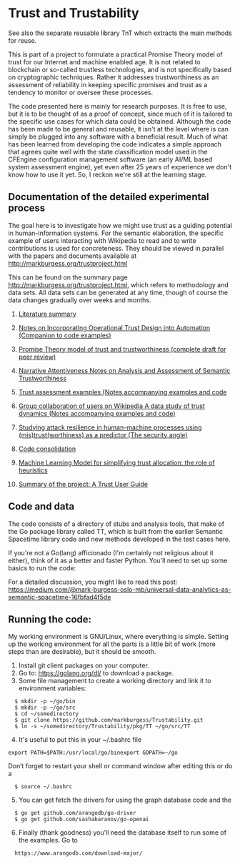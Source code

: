 
# Trust and Trustability

See also the separate reusable library TnT which extracts the main methods for reuse.

This is part of a project to formulate a practical Promise Theory model of trust for our Internet and machine enabled age. It is not related to blockchain or so-called trustless technologies, and is not specifically based on cryptographic techniques. Rather it addresses trustworthiness as an assessment of reliability in keeping specific promises and trust as a tendency to monitor or oversee these processes.

The code presented here is mainly for research purposes. It is free to use, but it is to be thought of as a proof of concept, since much of it is tailored to the specific use cases for which data could be obtained. Although the code has been made to be general and reusable, it isn't at the level where is can simply be plugged into any software with a beneficial result. Much of what has been learned from developing the code indicates a simple approach that agrees quite well with the state classification model used in the CFEngine configuration management software (an early AI/ML based system assessment engine), yet even after 25 years of experience we don't know how to use it yet. So, I reckon we're still at the learning stage.

## Documentation of the detailed experimental process

The goal here is to investigate how we might use trust as a guiding potential in human-information systems.  For the semantic elaboration, the specific example of users interacting with Wikipedia to read and to write contributions is used for concreteness.  They should be viewed in parallel with the papers and documents available at http://markburgess.org/trustproject.html

This can be found on the summary page http://markburgess.org/trustproject.html, which refers to methodology and data sets. All data sets can be generated at any time, though of course the data changes gradually over weeks and months.

1. [Literature summary](https://www.researchgate.net/publication/369185404_Background_Notes_on_The_Literature_of_Trust_Bridging_The_Perspectives_of_Socio-Economics_and_Technology)
2. [Notes on Incorporating Operational Trust Design into Automation (Companion to code examples)](https://www.researchgate.net/publication/371292051_Notes_on_Incorporating_Operational_Trust_Design_into_Automation_Companion_to_code_examples)
3. [Promise Theory model of trust and trustworthiness (complete draft for peer review)](https://www.researchgate.net/publication/370303770_Trust_and_Trustability_-v01_An_idealized_operational_theory_of_economic_attentiveness)
4. [Narrative Attentiveness Notes on Analysis and Assessment of Semantic Trustworthiness](https://www.researchgate.net/publication/372110659_Narrative_Attentiveness_Notes_on_Analysis_and_Assessment_of_Semantic_Trustworthiness_v01_Companion_notes_to_the_ngram_code_examples)
5. [Trust assessment examples (Notes accompanying examples and code](https://www.researchgate.net/publication/372589267_Trust_assessment_examples_Notes_accompanying_examples_and_code)
6. [Group collaboration of users on Wikipedia A data study of trust dynamics (Notes accompanying examples and code)](https://www.researchgate.net/publication/373237181_6_Group_collaboration_of_users_on_Wikipedia_A_data_study_of_trust_dynamics_Notes_accompanying_examples_and_code)
7. [Studying attack resilience in human-machine processes using (mis)trust(worthiness) as a predictor (The security angle)](https://www.researchgate.net/publication/374030005_7_Studying_attack_resilience_in_human-machine_processes_using_mistrustworthiness_as_a_predictor_The_security_angle)
8. [Code consolidation](https://www.researchgate.net/publication/375074930_8_Consolidate_code_from_Semantic_Spacetime_Model_Put_data_into_queryable_database)

9. [Machine Learning Model for simplifying trust allocation: the role of heuristics](https://www.researchgate.net/publication/375927262_Can_we_learn_when_to_trust_New_research_on_relating_trust_machine_learning_and_heuristics)
10. [Summary of the project: A Trust User Guide](https://www.researchgate.net/publication/376271829_A_Trust_User_Guide)

## Code and data

The code consists of a directory of stubs and analysis tools, that make of the Go package library called TT, which is built from the earlier Semantic Spacetime library code and new methods developed in the test cases here.

If you're not a Go(lang) afficionado (I'm certainly not religious about it either), think of it as a better and faster Python. You'll need to set up some basics to run the code:

For a detailed discussion, you might like to read this post: https://medium.com/@mark-burgess-oslo-mb/universal-data-analytics-as-semantic-spacetime-16fbfad4f5de

## Running the code:

My working environment is GNU/Linux, where everything is simple. Setting up the working environment for all the parts is a little bit of work (more steps than are desirable), but it should be smooth.

1. Install git client packages on your computer.
2. Go to: https://golang.org/dl/ to download a package.
3. Some file management to create a working directory and link it to environment variables:

```
  $ mkdir -p ~/go/bin
  $ mkdir -p ~/go/src
  $ cd ~/somedirectory
  $ git clone https://github.com/markburgess/Trustability.git
  $ ln -s ~/somedirectory/Trustability/pkg/TT ~/go/src/TT
```

4. It's useful to put this in your ~/.bashrc file
```
export PATH=$PATH:/usr/local/go/binexport GOPATH=~/go
```
Don’t forget to restart your shell or command window after editing this or do a
```
  $ source ~/.bashrc
```
5. You can get fetch the drivers for using the graph database code and the 
```
  $ go get github.com/arangodb/go-driver
  $ go get github.com/sashabaranov/go-openai
```
6. Finally (thank goodness) you'll need the database itself to run some of the examples. Go to
```
  https://www.arangodb.com/download-major/
```
